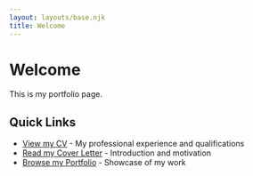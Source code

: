 ```yaml
---
layout: layouts/base.njk
title: Welcome
---
```


# Welcome

This is my portfolio page.

## Quick Links

- [View my CV](/cv/) - My professional experience and qualifications
- [Read my Cover Letter](/cover-letter/) - Introduction and motivation
- [Browse my Portfolio](/portfolio/) - Showcase of my work

